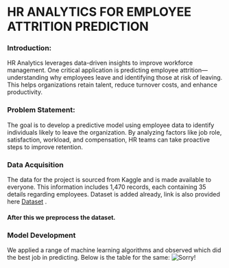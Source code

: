 # HR ANALYTICS FOR EMPLOYEE ATTRITION PREDICTION
### Introduction:
HR Analytics leverages data-driven insights to improve workforce management. One critical application is predicting employee attrition—understanding why employees leave and identifying those at risk of leaving. This helps organizations retain talent, reduce turnover costs, and enhance productivity.
### Problem Statement:
The goal is to develop a predictive model using employee data to identify individuals likely to leave the organization. By analyzing factors like job role, satisfaction, workload, and compensation, HR teams can take proactive steps to improve retention.
### Data Acquisition
The data for the project is sourced from Kaggle and is made available to everyone. This information includes 1,470 records, each containing 35 details regarding employees. Dataset is added already, link is also provided here [Dataset](https://www.kaggle.com/datasets/pavansubhasht/ibm-hr-analytics-attrition-dataset) .
#### After this we preprocess the dataset. 
### Model Development
We applied a range of machine learning algorithms and observed which did the best job in predicting. 
Below is the table for the same:
![Sorry!]("https://github.com/shruti041/HR_ANALYTICS_FOR_EMPLOYEE_ATTRITION_PREDICTION/blob/main/Screenshot%202025-05-20%20231245.png")
